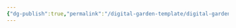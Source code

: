 ```yaml
---
{"dg-publish":true,"permalink":"/digital-garden-template/digital-garden-template/","updated":"2025-02-16T10:06:00.418+05:30"}
---
```


